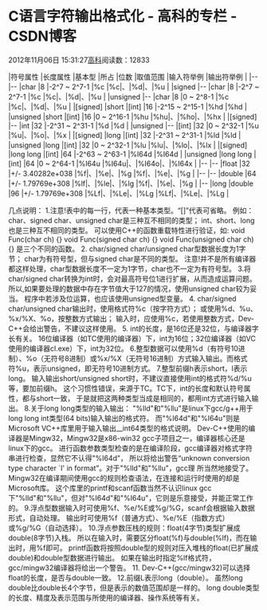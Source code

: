 
# C语言字符输出格式化 - 高科的专栏 - CSDN博客

2012年11月06日 15:31:27[高科](https://me.csdn.net/pbymw8iwm)阅读数：12833


|符号属性
|长度属性
|基本型
|所占
|位数
|取值范围
|输入符举例
|输出符举例
|
|--
|--
|char
|8
|-2^7 ~ 2^7-1
|%c
|%c|、|%d|、|%u
|
|signed
|--
|char
|8
|-2^7 ~ 2^7-1
|%c
|%c|、|%d|、|%u
|
|unsigned
|--
|char
|8
|0 ~ 2^8-1
|%c
|%c|、|%d|、|%u
|
|[signed]
|short
|[int]
|16
|-2^15 ~ 2^15-1
|%hd
|%hd
|
|unsigned
|short
|[int]
|16
|0 ~ 2^16-1
|%hu
|%hu|、|%ho|、|%hx
|
|[signed]
|--
|int
|32
|-2^31 ~ 2^31-1
|%d
|%d
|
|unsigned
|--
|[int]
|32
|0 ~ 2^32-1
|%u
|%u|、|%o|、|%x
|
|[signed]
|long
|[int]
|32
|-2^31 ~ 2^31-1
|%ld
|%ld
|
|unsigned
|long
|[int]
|32
|0 ~ 2^32-1
|%lu
|%lu|、|%lo|、|%lx
|
|[signed]
|long long
|[int]
|64
|-2^63 ~ 2^63-1
|%I64d
|%I64d
|
|unsigned
|long long
|[int]
|64
|0 ~ 2^64-1
|%I64u
|%I64u|、|%I64o|、|%I64x
|
|--
|--
|float
|32
|+/- 3.40282e+038
|%f|、|%e|、|%g
|%f|、|%e|、|%g
|
|--
|--
|double
|64
|+/- 1.79769e+308
|%lf|、|%le|、|%lg
|%f|、|%e|、|%g
|
|--
|long
|double
|96
|+/- 1.79769e+308
|%Lf|、|%Le|、|%Lg
|%Lf|、|%Le|、|%Lg
|

几点说明：
1.注意!表中的每一行，代表一种基本类型。“[]”代表可省略。
例如：char、signed char、unsigned char是三种互不相同的类型；
int、short、long也是三种互不相同的类型。
可以使用C++的函数重载特性进行验证，如:
void Func(char ch) {}
void Func(signed char ch) {}
void Func(unsigned char ch) {}
是三个不同的函数。
2. char/signed char/unsigned char型数据长度为1字节；
char为有符号型，但与signed char是不同的类型。
注意!并不是所有编译器都这样处理，char型数据长度不一定为1字节，char也不一定为有符号型。
3.将char/signed char转换为int时，会对最高符号位1进行扩展，从而造成运算问题。
所以,如果要处理的数据中存在字节值大于127的情况，使用unsigned char较为妥当。
程序中若涉及位运算，也应该使用unsigned型变量。
4. char/signed char/unsigned char输出时，使用格式符%c（按字符方式）；
或使用%d、%u、%x/%X、%o，按整数方式输出；
输入时，应使用%c，若使用整数方式，Dev-C++会给出警告，不建议这样使用。
5. int的长度，是16位还是32位，与编译器字长有关。
16位编译器（如TC使用的编译器）下，int为16位；32位编译器（如VC使用的编译器cl.exe）下，int为32位。
6.整型数据可以使用%d（有符号10进制）、%o（无符号8进制）或%x/%X（无符号16进制）方式输入输出。而格式符%u，表示unsigned，即无符号10进制方式。
7.整型前缀h表示short，l表示long。
输入输出short/unsigned short时，不建议直接使用int的格式符%d/%u等，要加前缀h。
这个习惯性错误，来源于TC。TC下，int的长度和默认符号属性，都与short一致，
于是就把这两种类型当成是相同的，都用int方式进行输入输出。
8.关于long long类型的输入输出：
"%lld"和"%llu"是linux下gcc/g++用于long
 long int类型(64 bits)输入输出的格式符。
而"%I64d"和"%I64u"则是Microsoft VC++库里用于输入输出__int64类型的格式说明。
Dev-C++使用的编译器是Mingw32，Mingw32是x86-win32 gcc子项目之一，编译器核心还是linux下的gcc。
进行函数参数类型检查的是在编译阶段，gcc编译器对格式字符串进行检查，显然它不认得"%I64d"，
所以将给出警告“unknown conversion type character `I' in format”。对于"%lld"和"%llu"，gcc理
所当然地接受了。
Mingw32在编译期间使用gcc的规则检查语法，在连接和运行时使用的却是Microsoft库。
这个库里的printf和scanf函数当然不认识linux gcc下"%lld"和"%llu"，但对"%I64d"和"%I64u"，它则是乐意接受，并能正常工作的。
9.浮点型数据输入时可使用%f、%e/%E或%g/%G，scanf会根据输入数据形式，自动处理。
输出时可使用%f（普通方式）、%e/%E（指数方式）或%g/%G（自动选择）。
10.浮点参数压栈的规则：float(4字节)类型扩展成double(8字节)入栈。
所以在输入时，需要区分float(%f)与double(%lf)，而在输出时，用%f即可。
printf函数将按照double型的规则对压入堆栈的float(已扩展成double)和double型数据进行输出。
如果在输出时指定%lf格式符，gcc/mingw32编译器将给出一个警告。
11. Dev-C++(gcc/mingw32)可以选择float的长度，是否与double一致。
12.前缀L表示long（double）。
虽然long double比double长4个字节，但是表示的数值范围却是一样的。
long double类型的长度、精度及表示范围与所使用的编译器、操作系统等有关。


